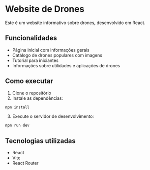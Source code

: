 # Website de Drones

Este é um website informativo sobre drones, desenvolvido em React.

## Funcionalidades

- Página inicial com informações gerais
- Catálogo de drones populares com imagens
- Tutorial para iniciantes
- Informações sobre utilidades e aplicações de drones

## Como executar

1. Clone o repositório
2. Instale as dependências:
```bash
npm install
```
3. Execute o servidor de desenvolvimento:
```bash
npm run dev
```

## Tecnologias utilizadas

- React
- Vite
- React Router